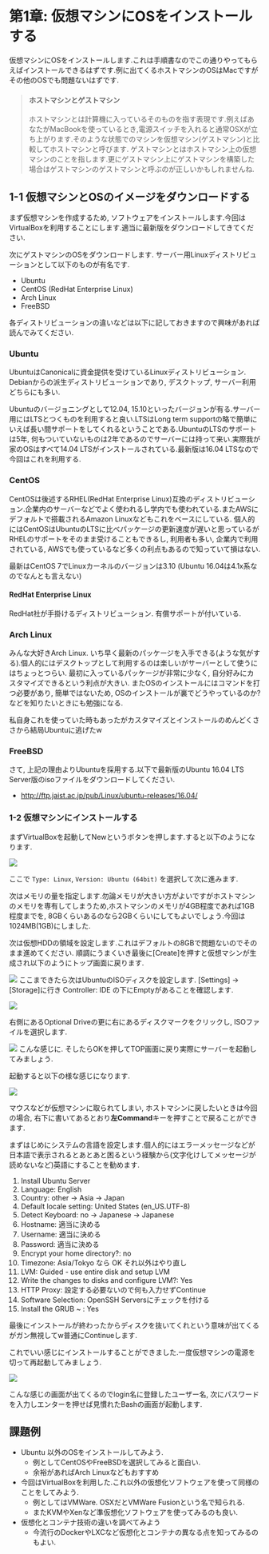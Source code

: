 # 第1章: 仮想マシンにOSをインストールする

仮想マシンにOSをインストールします.これは手順書なのでこの通りやってもらえばインストールできるはずです.例に出てくるホストマシンのOSはMacですがその他のOSでも問題ないはずです.


> #### ホストマシンとゲストマシン
> ホストマシンとは計算機に入っているそのものを指す表現です.例えばあなたがMacBookを使っているとき,電源スイッチを入れると通常OSXが立ち上がります.そのような状態でのマシンを仮想マシン(ゲストマシン)と比較してホストマシンと呼びます.
> ゲストマシンとはホストマシン上の仮想マシンのことを指します.更にゲストマシン上にゲストマシンを構築した場合はゲストマシンのゲストマシンと呼ぶのが正しいかもしれませんね.

## 1-1 仮想マシンとOSのイメージをダウンロードする

まず仮想マシンを作成するため, ソフトウェアをインストールします.今回はVirtualBoxを利用することにします.適当に最新版をダウンロードしてきてください.

次にゲストマシンのOSをダウンロードします.
サーバー用Linuxディストリビューションとして以下のものが有名です.

* Ubuntu
* CentOS (RedHat Enterprise Linux)
* Arch Linux
* FreeBSD

各ディストリビューションの違いなどは以下に記しておきますので興味があれば読んでみてください.

### Ubuntu
UbuntuはCanonicalに資金提供を受けているLinuxディストリビューション.
Debianからの派生ディストリビューションであり, デスクトップ, サーバー利用どちらにも多い.

Ubuntuのバージョニングとして12.04, 15.10といったバージョンが有る.サーバー用にはLTSとつくものを利用すると良い.LTSはLong term supportの略で簡単にいえば長い間サポートをしてくれるということである.UbuntuのLTSのサポートは5年, 何もついていないものは2年であるのでサーバーには持って来い.実際我が家のOSはすべて14.04 LTSがインストールされている.最新版は16.04 LTSなので今回はこれを利用する.

### CentOS
CentOSは後述するRHEL(RedHat Enterprise Linux)互換のディストリビューション.企業内のサーバーなどでよく使われるし学内でも使われている.またAWSにデフォルトで搭載されるAmazon Linuxなどもこれをベースにしている.
個人的にはCentOSはUbuntuのLTSに比べパッケージの更新速度が遅いと思っているがRHELのサポートをそのまま受けることもできるし, 利用者も多い, 企業内で利用されている, AWSでも使っているなど多くの利点もあるので知っていて損はない.

最新はCentOS 7でLinuxカーネルのバージョンは3.10 (Ubuntu 16.04は4.1x系なのでなんとも言えない)

#### RedHat Enterprise Linux
RedHat社が手掛けるディストリビューション. 有償サポートが付いている.

### Arch Linux
みんな大好きArch Linux. いち早く最新のパッケージを入手できる(ような気がする).個人的にはデスクトップとして利用するのは楽しいがサーバーとして使うにはちょっとつらい.
最初に入っているパッケージが非常に少なく, 自分好みにカスタマイズできるという利点が大きい.
またOSのインストールにはコマンドを打つ必要があり, 簡単ではないため, OSのインストールが裏でどうやっているのか? などを知りたいときにも勉強になる.

私自身これを使っていた時もあったがカスタマイズとインストールのめんどくささから結局Ubuntuに逃げたw

### FreeBSD

さて, 上記の理由よりUbuntuを採用する.以下で最新版のUbuntu 16.04 LTS Server版のisoファイルをダウンロードしてください.

* http://ftp.jaist.ac.jp/pub/Linux/ubuntu-releases/16.04/

### 1-2 仮想マシンにインストールする
まずVirtualBoxを起動してNewというボタンを押します.すると以下のようになります.

![](img/01_VirtualBox_New.png)

ここで `Type: Linux`, `Version: Ubuntu (64bit)` を選択して次に進みます.

次はメモリの量を指定します.勿論メモリが大きい方がよいですがホストマシンのメモリを専有してしまうため,ホストマシンのメモリが4GB程度であれば1GB程度までを, 8GBくらいあるのなら2GBくらいにしてもよいでしょう.今回は1024MB(1GB)にしました.

次は仮想HDDの領域を設定します.これはデフォルトの8GBで問題ないのでそのまま進めてください.
順調にうまくいき最後に[Create]を押すと仮想マシンが生成され以下のようにトップ画面に戻ります.

![](img/01_VirtualBox_Top.png)
ここまできたら次はUbuntuのISOディスクを設定します.
[Settings] -> [Storage]に行き Controller: IDE の下にEmptyがあることを確認します.

![](img/01_VirtualBox_Storage.png)

右側にあるOptional Driveの更に右にあるディスクマークをクリックし, ISOファイルを選択します.

![](img/01_VirtualBox_Storage_after.png)
こんな感じに. そしたらOKを押してTOP画面に戻り実際にサーバーを起動してみましょう.

起動すると以下の様な感じになります.

![](img/01_Install_start.png)

マウスなどが仮想マシンに取られてしまい, ホストマシンに戻したいときは今回の場合, 右下に書いてあるとおり**左Command**キーを押すことで戻ることができます.

まずはじめにシステムの言語を設定します.個人的にはエラーメッセージなどが日本語で表示されるとあとあと困るという経験から(文字化けしてメッセージが読めないなど)英語にすることを勧めます.

1. Install Ubuntu Server
2. Language: English
3. Country: other -> Asia -> Japan
4. Default locale setting: United States (en_US.UTF-8)
5. Detect Keyboard: no -> Japanese -> Japanese
6. Hostname: 適当に決める
7. Username: 適当に決める
8. Password: 適当に決める
9. Encrypt your home directory?: no
10. Timezone: Asia/Tokyo なら OK それ以外はやり直し
11. LVM: Guided - use entire disk and setup LVM
12. Write the changes to disks and configure LVM?: Yes
13. HTTP Proxy: 設定する必要ないので何も入力せずContinue
14. Software Selection: OpenSSH Serversにチェックを付ける
15. Install the GRUB ~ : Yes

最後にインストールが終わったからディスクを抜いてくれという意味が出てくるがガン無視してw普通にContinueします.

これでいい感じにインストールすることができました.一度仮想マシンの電源を切って再起動してみましょう.

![](img/01_Boot.png)

こんな感じの画面が出てくるのでlogin名に登録したユーザー名, 次にパスワードを入力しエンターを押せば見慣れたBashの画面が起動します.


## 課題例

* Ubuntu 以外のOSをインストールしてみよう.
    * 例としてCentOSやFreeBSDを選択してみると面白い.
    * 余裕があればArch Linuxなどもおすすめ
* 今回はVirtualBoxを利用した.これ以外の仮想化ソフトウェアを使って同様のことをしてみよう.
    * 例としてはVMWare. OSXだとVMWare Fusionという名で知られる.
    * またKVMやXenなど準仮想化ソフトウェアを使ってみるのも良い.
* 仮想化とコンテナ技術の違いを調べてみよう
    * 今流行のDockerやLXCなど仮想化とコンテナの異なる点を知ってみるのもよい.
        
